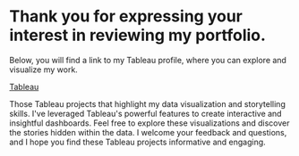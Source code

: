 # Thank you for expressing your interest in reviewing my portfolio.

Below, you will find a link to my Tableau profile, where you can explore and visualize my work.

[Tableau](https://public.tableau.com/app/profile/junkai.zheng/vizzes)

Those Tableau projects that highlight my data visualization and storytelling skills. I've leveraged Tableau's powerful features to create interactive and insightful dashboards. Feel free to explore these visualizations and discover the stories hidden within the data. I welcome your feedback and questions, and I hope you find these Tableau projects informative and engaging.
